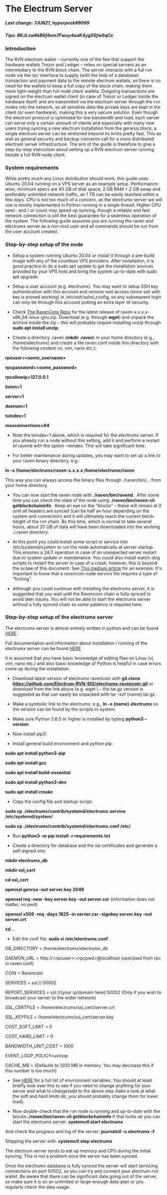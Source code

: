 # ﻿The Electrum Server

##### Last change: 7JUN21, hyperpeek#9099

##### Tips: RKJLzw6kB6f4nm7Fwuy4aaK4ygSSfw9qCe

### Introduction

The RVN electrum wallet – currently one of the few that support the hardware wallets Trezor and Ledger – relies on special servers as an intermediary to the RVN block chain. The server interacts with a full rvn node via the rpc interface to supply (with the help of a database) transaction and payment data to the remote electrum wallets, so there is no need for the wallets to keep a full copy of the block chain, making them more light-weight than full node client wallets. Outgoing transactions are signed on the electrum wallet client (in case of Trezor or Ledger inside the hardware itself) and are transmitted via the electrum server through the rvn nodes into the network, so all sensitive data like private keys are kept in the client (or even hardware), making this a very secure solution. Even though the electrum protocol is optimized for low bandwidth and load, each server can serve only a certain amount of clients and especially with many new users trying syncing a new electrum installation from the genesis block, a single electrum server can be stretched beyond its limits pretty fast. This as well as general security and backup concerns call for a more distributed electrum server infrastructure. The aim of the guide is therefore to give a step-by-step instruction about setting up a RVN electrum server running beside a full RVN node client.

### System requirements

While pretty much any Linux distribution should work, this guide uses Ubuntu 20.04 running on a VPS server as an example setup. Performance-wise, minimum specs are 40 GB of disk space, 2 GB RAM + 2 GB swap and preferably unlimited network traffic, as 1 TB can be easily reached within a few days. CPU is not too much of a concern, as the electrumx server we will use is mostly implemented in Python running in a single thread. Higher CPU spec- and / or count may speed up syncing, though a reliable and fast network connection is still the best guarantee for a seamless operation of the system. The following guide assumes you are running the raven and electrumx server as a non-root user and all commands should be run from the user account created. 

### Step-by-step setup of the node

- Setup a system running Ubuntu 20.04 or install it through a pre-build image with any of the countless VPS providers. After installation, it is good practice to do a sudo apt update to get the installation sources provided by your VPS host and bring the system up-to-date with sudo apt upgrade.

- Setup a user account (e.g. electrumx). You may want to setup SSH key authentication with this account and remove root access (once ssh with key is proved working) in /etc/ssh/sshd\_config, so any subsequent login can only be through this account putting an extra layer of security. 

- Check [The RavenCore Repo](https://github.com/RavenProject/Ravencoin/releases) for the latest release of  raven-x.x.x.x-x86\_64-linux-gnu.zip. Download (e.g. through **wget**) and unpack the archive inside the zip – this will probably require installing unzip through **sudo apt install unzip**.

- Create a directory .raven (**mkdir .raven**) in your home directory (e.g., /home/electrumx) and create a file raven.conf inside this directory with the following content (vi, vim, nano etc.): 

**rpcuser=<some\_username>** 

**rpcpassword=<some\_password>** 

**rpcallowip=127.0.0.1** 

**listen=1** 

**server=1** 

**daemon=1** 

**txindex=1** 

**maxconnections=64** 

- Note the txindex=1 above, which is required for the electrumx server. If you already run a node without this setting, add it and perform a restart of ravend with the option –reindex. This will take significant time.  

- For better maintenance during updates, you may want to set up a link to your raven binary directory, e.g.: 

**ln –s /home/electrumx/raven-x.x.x.x /home/electrumx/raven**

This way you can always access the binary files through ./raven/bin/... from your home directory. 

- You can now start the raven node with **./raven/bin/ravend** . After some time you can check the state of the node using **./raven/bin/raven-cli getblockchaininfo** . Keep an eye on the “blocks” – these will remain at 0 until all headers are synced (can be half an hour depending on the system and connection) and it will ultimately reach the current block-height of the rvn chain. By this time, which is normal to take several hours, about 20 GB of data will have been downloaded into the working ./.raven directory. 

- At this point you could install some script or service into /etc/systemd/system to run the node automatically at server startup. This ensures a 24/7 operation in case of an unexpected server restart due to system update or maintenance. You could also install watch-dog scripts to restart the server in case of a crash, however, this is beyond the scope of this document. See [This medium article](https://medium.com/@benmorel/creating-a-linux-service-with-systemd-611b5c8b91d6) for an example. It's important to know that a ravencoin node service file requires a type of "forking".

- Although you could continue with installing the electrumx server, it is suggested that you wait until the Ravencoin chain is fully synced to avoid later issues. You will not be able to start the electrumx server without a fully synced chain so some patience is required here.




### Step-by-step setup of the electrumx server

The electrumx server is almost entirely written in python and can be found [HERE](https://github.com/Electrum-RVN-SIG/electrumx-ravencoin/releases/).

Full documentation and information about installation / running of the electrumx server can be found [HERE](https://electrumx-ravencoin.readthedocs.io/en/latest/)

It is assumed that you have basic knowledge of editing files on Linux (vi, vim, nano etc.) and also basic knowledge of Python is helpful in case errors come up during the installation. 

- Download latest version of electrumx ravencoin with **git clone https://github.com/Electrum-RVN-SIG/electrumx-ravencoin.git** or download from the link above (e.g. wget <path>) – the tar.gz version is suggested as that can easily be unpacked with tar –xzf {name}.tar.gz . 

- Make a symbolic link to the electrumx, e.g., **ln -s {name} electrumx** so the version can be found by the scripts in-system. 

- Make sure Python 3.8.5 or higher is installed by typing **python3 –version**

- Now install pip3:  

- Install general build environment and python pip: 

**sudo apt install python3-pip**

**sudo apt install gcc** 

**sudo apt install build-essential** 

**sudo apt install python3-dev** 

**sudo apt install cmake**

- Copy the config file and startup-script: 

**sudo cp ./electrumx/contrib/systemd/electrumx.service /etc/systemd/system/**

**sudo cp ./electrumx/contrib/systemd/electrumx.conf /etc/** 

- Run **python3 -m pip install -r requirements.txt**

- Create a directory for database and the ssl certificates and generate a self-signed one: 

**mkdir electrumx\_db** 

**mkdir ssl\_cert** 

**cd ssl\_cert** 

**openssl genrsa -out server.key 2048** 

**openssl req -new -key server.key -out server.csr**  (information does not matter, no pwd) 

**openssl x509 -req -days 1825 -in server.csr -signkey server.key -out server.crt** 

**cd ..** 

- Edit the conf file: **sudo vi /etc/electrumx.conf** : 

DB\_DIRECTORY = /home/electrumx/electrumx\_db 

DAEMON\_URL = http://\<rpcuser\>:\<rpcpwd\>@localhost (user/pwd from rpc in raven.conf)

COIN = Ravencoin 

SERVICES = ssl://:50002

REPORT\_SERVICES = ssl://{your ip/domain here}:50002 (Only if you wish to broadcast your server to the wider network)

SSL\_CERTFILE = /home/electrumx/ssl\_cert/server.crt 

SSL\_KEYFILE = /home/electrumx/ssl\_cert/server.key 

COST\_SOFT\_LIMIT = 0 

COST\_HARD\_LIMIT = 0 

BANDWIDTH\_UNIT\_COST = 1000
  
EVENT_LOOP_POLICY=uvloop

CACHE\_MB = {Defaults to 1200 MB in memory. You may decrease this if this number is too much}

- See [HERE](https://electrumx-ravencoin.readthedocs.io/en/latest/environment.html) for a full list of environment variables. You should at least briefly look over this to see if you need to change anything for your server and what to change/add to the above step (take a look at what the soft and hard limits do, you should probably change them for lower load).

- Now double-check that the rvn node is running and up-to-date with the blocks:**./raven/bin/raven-cli getblockchaininfo** if that looks ok you can start the electrumx server: **systemctl start electrumx** 

And check the progress and log of the server: **journalctl -u electrumx –f** 

Stopping the server with: **systemctl stop electrumx** 

The electrum server tends to eat up memory and CPU during the initial syncing. This is not a problem once the server has been synced.

Once the electrumx database is fully synced the server will start servicing connections on port 50002, so you can try and connect your electrum-rvn wallet. Be aware that there can be significant data going out of the server, so make sure it is on an unlimited or large-enough data-plan or you regularly check the data usage.
